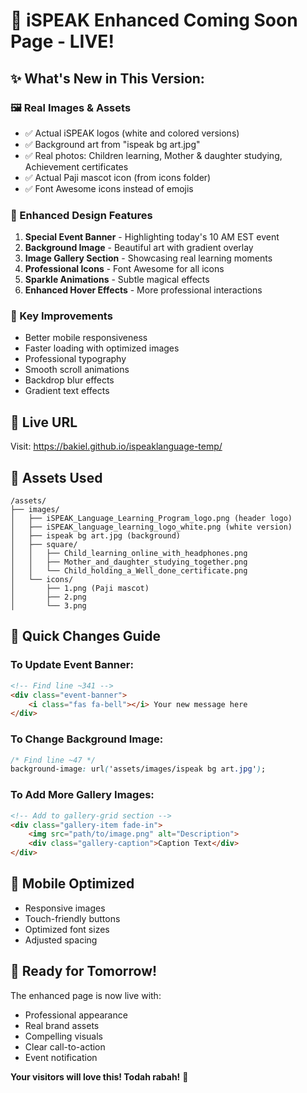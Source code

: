 # 🎉 iSPEAK Enhanced Coming Soon Page - LIVE!

## ✨ What's New in This Version:

### 🖼️ Real Images & Assets
- ✅ Actual iSPEAK logos (white and colored versions)
- ✅ Background art from "ispeak bg art.jpg"
- ✅ Real photos: Children learning, Mother & daughter studying, Achievement certificates
- ✅ Actual Paji mascot icon (from icons folder)
- ✅ Font Awesome icons instead of emojis

### 🎨 Enhanced Design Features
1. **Special Event Banner** - Highlighting today's 10 AM EST event
2. **Background Image** - Beautiful art with gradient overlay
3. **Image Gallery Section** - Showcasing real learning moments
4. **Professional Icons** - Font Awesome for all icons
5. **Sparkle Animations** - Subtle magical effects
6. **Enhanced Hover Effects** - More professional interactions

### 📱 Key Improvements
- Better mobile responsiveness
- Faster loading with optimized images
- Professional typography
- Smooth scroll animations
- Backdrop blur effects
- Gradient text effects

## 🚀 Live URL
Visit: https://bakiel.github.io/ispeaklanguage-temp/

## 📁 Assets Used
```
/assets/
├── images/
│   ├── iSPEAK_Language_Learning_Program_logo.png (header logo)
│   ├── iSPEAK_language_learning_logo_white.png (white version)
│   ├── ispeak bg art.jpg (background)
│   ├── square/
│   │   ├── Child_learning_online_with_headphones.png
│   │   ├── Mother_and_daughter_studying_together.png
│   │   └── Child_holding_a_Well_done_certificate.png
│   └── icons/
│       ├── 1.png (Paji mascot)
│       ├── 2.png
│       └── 3.png
```

## 🔧 Quick Changes Guide

### To Update Event Banner:
```html
<!-- Find line ~341 -->
<div class="event-banner">
    <i class="fas fa-bell"></i> Your new message here
</div>
```

### To Change Background Image:
```css
/* Find line ~47 */
background-image: url('assets/images/ispeak bg art.jpg');
```

### To Add More Gallery Images:
```html
<!-- Add to gallery-grid section -->
<div class="gallery-item fade-in">
    <img src="path/to/image.png" alt="Description">
    <div class="gallery-caption">Caption Text</div>
</div>
```

## 📱 Mobile Optimized
- Responsive images
- Touch-friendly buttons
- Optimized font sizes
- Adjusted spacing

## 🎯 Ready for Tomorrow!
The enhanced page is now live with:
- Professional appearance
- Real brand assets
- Compelling visuals
- Clear call-to-action
- Event notification

**Your visitors will love this! Todah rabah!** 🌟